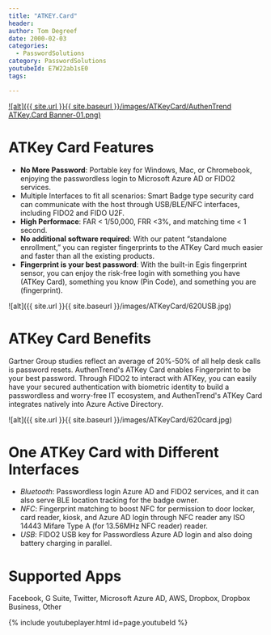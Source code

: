 ```yaml
---
title: "ATKEY.Card"
header:
author: Tom Degreef
date: 2000-02-03
categories:
  - PasswordSolutions
category: PasswordSolutions
youtubeId: E7W22ab1sE0
tags:

---
```

[![alt]({{ site.url }}{{ site.baseurl }}/images/ATKeyCard/AuthenTrend ATKey.Card Banner-01.png)](https://www.oscc.be/passwordsolutions/ATKEYCard/)

# ATKey Card Features #
- **No More Password**: Portable key for Windows, Mac, or Chromebook, enjoying the passwordless login to Microsoft Azure AD or FIDO2 services. 
- Multiple Interfaces to fit all scenarios: Smart Badge type security card can communicate with the host through USB/BLE/NFC interfaces, including FIDO2 and FIDO U2F. 
- **High Performace**: FAR < 1/50,000, FRR <3%, and matching time < 1 second. 
- **No additional software required**: With our patent “standalone enrollment,” you can register fingerprints to the ATKey Card much easier and faster than all the existing products. 
- **Fingerprint is your best password**: With the built-in Egis fingerprint sensor, you can enjoy the risk-free login with something you have (ATKey Card), something you know (Pin Code), and something you are (fingerprint).

![alt]({{ site.url }}{{ site.baseurl }}/images/ATKeyCard/620USB.jpg)

# ATKey Card Benefits #
Gartner Group studies reflect an average of 20%-50% of all help desk calls is password resets. AuthenTrend's ATKey Card enables Fingerprint to be your best password. Through FIDO2 to interact with ATKey, you can easily have your secured authentication with biometric identity to build a passwordless and worry-free IT ecosystem, and AuthenTrend's ATKey Card integrates natively into Azure Active Directory.

![alt]({{ site.url }}{{ site.baseurl }}/images/ATKeyCard/620card.jpg)
# One ATKey Card with Different Interfaces #
- *Bluetooth*: Passwordless login Azure AD and FIDO2 services, and it can also serve BLE location tracking for the badge owner. 
- *NFC*: Fingerprint matching to boost NFC for permission to door locker, card reader, kiosk, and Azure AD login through NFC reader any ISO 14443 Mifare Type A (for 13.56MHz NFC reader) reader.
- *USB*: FIDO2 USB key for Passwordless Azure AD login and also doing battery charging in parallel.

# Supported Apps	#
Facebook, G Suite, Twitter, Microsoft Azure AD, AWS, Dropbox, Dropbox Business, Other

{% include youtubeplayer.html id=page.youtubeId %}